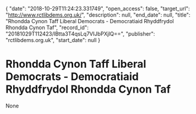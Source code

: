{
  "date": "2018-10-29T11:24:23.331749", 
  "open_access": false, 
  "target_url": "http://www.rctlibdems.org.uk/", 
  "description": null, 
  "end_date": null, 
  "title": "Rhondda Cynon Taff Liberal Democrats - Democratiaid Rhyddfrydol Rhondda Cynon Taf", 
  "record_id": "20181029T112423/lBtta3T4qsLq7VIJbPXjlQ==", 
  "publisher": "rctlibdems.org.uk", 
  "start_date": null
}

# Rhondda Cynon Taff Liberal Democrats - Democratiaid Rhyddfrydol Rhondda Cynon Taf

None